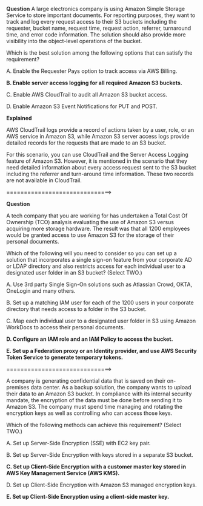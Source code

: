 **Question**
A large electronics company is using Amazon Simple Storage Service to store important documents. For reporting purposes, they want to track and log every request access to their S3 buckets including the requester, bucket name, request time, request action, referrer, turnaround time, and error code information. The solution should also provide more visibility into the object-level operations of the bucket.

Which is the best solution among the following options that can satisfy the requirement?

A. Enable the Requester Pays option to track access via AWS Billing.

**B. Enable server access logging for all required Amazon S3 buckets.**

C. Enable AWS CloudTrail to audit all Amazon S3 bucket access.

D. Enable Amazon S3 Event Notifications for PUT and POST.

**Explained**

AWS CloudTrail logs provide a record of actions taken by a user, role, or an AWS service in Amazon S3, while Amazon S3 server access logs provide detailed records for the requests that are made to an S3 bucket.

For this scenario, you can use CloudTrail and the Server Access Logging feature of Amazon S3. However, it is mentioned in the scenario that they need detailed information about every access request sent to the S3 bucket including the referrer and turn-around time information. These two records are not available in CloudTrail.

==============================>

**Question**

A tech company that you are working for has undertaken a Total Cost Of Ownership (TCO) analysis evaluating the use of Amazon S3 versus acquiring more storage hardware. The result was that all 1200 employees would be granted access to use Amazon S3 for the storage of their personal documents.

Which of the following will you need to consider so you can set up a solution that incorporates a single sign-on feature from your corporate AD or LDAP directory and also restricts access for each individual user to a designated user folder in an S3 bucket? (Select TWO.)

A. Use 3rd party Single Sign-On solutions such as Atlassian Crowd, OKTA, OneLogin and many others.

B. Set up a matching IAM user for each of the 1200 users in your corporate directory that needs access to a folder in the S3 bucket.

C. Map each individual user to a designated user folder in S3 using Amazon WorkDocs to access their personal documents.

**D. Configure an IAM role and an IAM Policy to access the bucket.**

**E. Set up a Federation proxy or an Identity provider, and use AWS Security Token Service to generate temporary tokens.**

==============================>

A company is generating confidential data that is saved on their on-premises data center. As a backup solution, the company wants to upload their data to an Amazon S3 bucket. In compliance with its internal security mandate, the encryption of the data must be done before sending it to Amazon S3. The company must spend time managing and rotating the encryption keys as well as controlling who can access those keys.

Which of the following methods can achieve this requirement? (Select TWO.)

A. Set up Server-Side Encryption (SSE) with EC2 key pair.

B. Set up Server-Side Encryption with keys stored in a separate S3 bucket.

**C. Set up Client-Side Encryption with a customer master key stored in AWS Key Management Service (AWS KMS).**

D. Set up Client-Side Encryption with Amazon S3 managed encryption keys.

**E. Set up Client-Side Encryption using a client-side master key.**


